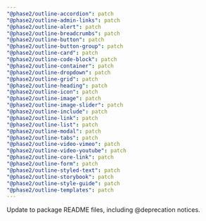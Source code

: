 ```yaml
---
"@phase2/outline-accordion": patch
"@phase2/outline-admin-links": patch
"@phase2/outline-alert": patch
"@phase2/outline-breadcrumbs": patch
"@phase2/outline-button": patch
"@phase2/outline-button-group": patch
"@phase2/outline-card": patch
"@phase2/outline-code-block": patch
"@phase2/outline-container": patch
"@phase2/outline-dropdown": patch
"@phase2/outline-grid": patch
"@phase2/outline-heading": patch
"@phase2/outline-icon": patch
"@phase2/outline-image": patch
"@phase2/outline-image-slider": patch
"@phase2/outline-include": patch
"@phase2/outline-link": patch
"@phase2/outline-list": patch
"@phase2/outline-modal": patch
"@phase2/outline-tabs": patch
"@phase2/outline-video-vimeo": patch
"@phase2/outline-video-youtube": patch
"@phase2/outline-core-link": patch
"@phase2/outline-form": patch
"@phase2/outline-styled-text": patch
"@phase2/outline-storybook": patch
"@phase2/outline-style-guide": patch
"@phase2/outline-templates": patch
---
```


Update to package README files, including @deprecation notices.
